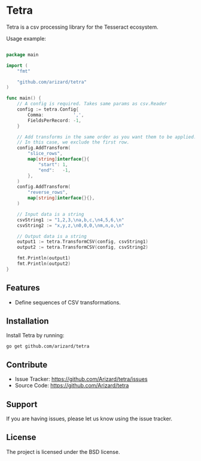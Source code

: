 Tetra
========

Tetra is a csv processing library for the Tesseract ecosystem.

Usage example:

```go

package main

import (
	"fmt"

	"github.com/arizard/tetra"
)

func main() {
    // A config is required. Takes same params as csv.Reader
    config := tetra.Config{
        Comma:           ',',
        FieldsPerRecord: -1,
    }

    // Add transforms in the same order as you want them to be applied.
    // In this case, we exclude the first row.
    config.AddTransform(
        "slice_rows",
        map[string]interface{}{
            "start": 1,
            "end":   -1,
        },
    )
    config.AddTransform(
        "reverse_rows",
        map[string]interface{}{},
    )

    // Input data is a string
    csvString1 := "1,2,3,\na,b,c,\n4,5,6,\n"
    csvString2 := "x,y,z,\n0,0,0,\nm,n,o,\n"

    // Output data is a string
    output1 := tetra.TransformCSV(config, csvString1)
    output2 := tetra.TransformCSV(config, csvString2)

    fmt.Println(output1)
    fmt.Println(output2)
}


```
Features
--------

- Define sequences of CSV transformations.

Installation
------------

Install Tetra by running:

    go get github.com/arizard/tetra

Contribute
----------

- Issue Tracker: https://github.com/Arizard/tetra/issues
- Source Code: https://github.com/Arizard/tetra

Support
-------

If you are having issues, please let us know using the issue tracker.

License
-------

The project is licensed under the BSD license.